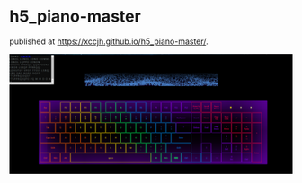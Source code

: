 # h5_piano-master
 published at https://xccjh.github.io/h5_piano-master/.
 
![image](https://github.com/xccjh/h5_piano-master/blob/master/images/%E5%B0%8FQ%E6%88%AA%E5%9B%BE-20190412114549.png)
